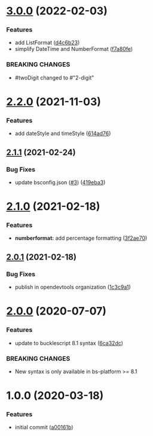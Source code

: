 # [3.0.0](https://github.com/opendevtools/rescript-intl/compare/v2.2.0...v3.0.0) (2022-02-03)


### Features

* add ListFormat ([d4c6b23](https://github.com/opendevtools/rescript-intl/commit/d4c6b23a469f1a612816da57ecdceaa6fa347378))
* simplify DateTime and NumberFormat ([f7a80fe](https://github.com/opendevtools/rescript-intl/commit/f7a80fe38d2b3ac96054917f40363e205a57147c))


### BREAKING CHANGES

* #twoDigit changed to #"2-digit"

# [2.2.0](https://github.com/opendevtools/rescript-intl/compare/v2.1.1...v2.2.0) (2021-11-03)


### Features

* add dateStyle and timeStyle ([614ad76](https://github.com/opendevtools/rescript-intl/commit/614ad7652dac6a0c69286dfb6fedadb3e1b220d3))

## [2.1.1](https://github.com/opendevtools/rescript-intl/compare/v2.1.0...v2.1.1) (2021-02-24)


### Bug Fixes

* update bsconfig.json ([#3](https://github.com/opendevtools/rescript-intl/issues/3)) ([419eba3](https://github.com/opendevtools/rescript-intl/commit/419eba31da6d0d405e1642a334459d6d00b494ca))

# [2.1.0](https://github.com/opendevtools/rescript-intl/compare/v2.0.1...v2.1.0) (2021-02-18)


### Features

* **numberformat:** add percentage formatting ([3f2ae70](https://github.com/opendevtools/rescript-intl/commit/3f2ae70814427469d6bdd75b9727886e2f04dc96))

## [2.0.1](https://github.com/opendevtools/rescript-intl/compare/v2.0.0...v2.0.1) (2021-02-18)


### Bug Fixes

* publish in opendevtools organization ([1c3c9a1](https://github.com/opendevtools/rescript-intl/commit/1c3c9a1345c6564cff10f82c4db49493b344cc11))

# [2.0.0](https://github.com/believer/re-intl/compare/v1.0.0...v2.0.0) (2020-07-07)


### Features

* update to bucklescript 8.1 syntax ([6ca32dc](https://github.com/believer/re-intl/commit/6ca32dc3ce1f3e6757e320b5ef034a3149342a1c))


### BREAKING CHANGES

* New syntax is only available in bs-platform >= 8.1

# 1.0.0 (2020-03-18)


### Features

* initial commit ([a00161b](https://github.com/believer/re-intl/commit/a00161b9aa5827d7ba80940396d21c67f136e61f))
